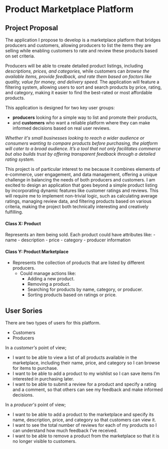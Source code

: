 # Product Marketplace Platform

## Project Proposal

The application I propose to develop is a marketplace platform that bridges producers and customers, allowing producers to list the items they are selling while enabling customers to rate and review these products based on set criteria. 

Producers will be able to create detailed product listings, including *descriptions, prices, and categories,* while customers can *browse the available items, provide feedback, and rate them based on factors like quality, value for money, and delivery speed.* The application will feature a filtering system, allowing users to sort and search products by price, rating, and category, making it easier to find the best-rated or most affordable products.

This application is designed for two key user groups: 
- **producers** looking for a simple way to list and promote their products, 
- and **customers** who want a reliable platform where they can make informed decisions based on real user reviews. 

*Whether it's small businesses looking to reach a wider audience or consumers wanting to compare products before purchasing, the platform will cater to a broad audience. It’s a tool that not only facilitates commerce but also builds trust by offering transparent feedback through a detailed rating system.*

This project is of particular interest to me because it combines elements of e-commerce, user engagement, and data management, offering a unique challenge in balancing the needs of both producers and customers. I am excited to design an application that goes beyond a simple product listing by incorporating dynamic features like customer ratings and reviews. This will require me to implement non-trivial logic, such as calculating average ratings, managing review data, and filtering products based on various criteria, making the project both technically interesting and creatively fulfilling.

#### Class X: Product
Represents an item being sold. Each product could have attributes like:
     - name
     - description
     - price
     - category
     - producer information

#### Class Y: Product Marketplace
- Represents the collection of products that are listed by different producers.
   - Could manage actions like:
     - Adding a new product.
     - Removing a product.
     - Searching for products by name, category, or producer.
     - Sorting products based on ratings or price.


## User Sories
There are two types of users for this platform.
-	Customers
-	Producers

In a *customer's* point of view;
- I want to be able to view a list of all products available in the marketplace, including their name, price, and category so I can browse for items to purchase.
- I want to be able to add a product to my wishlist so I can save items I’m interested in purchasing later.
- I want to be able to submit a review for a product and specify a rating and a comment, so that others can see my feedback and make informed decisions.

In a *producer's* point of view;
- I want to be able to add a product to the marketplace and specify its name, description, price, and category so that customers can view it.
- I want to see the total number of reviews for each of my products so I can understand how much feedback I’ve received.
- I want to be able to remove a product from the marketplace so that it is no longer visible to customers.
